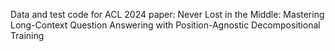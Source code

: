 Data and test code for ACL 2024 paper: 
Never Lost in the Middle: Mastering Long-Context Question Answering
with Position-Agnostic Decompositional Training 

